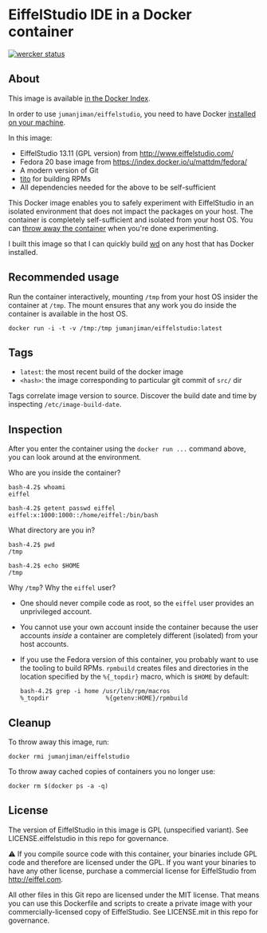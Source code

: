 # EiffelStudio IDE in a Docker container

[![wercker status](https://app.wercker.com/status/5d48a9a6a8f3ed123f4d2980213362e0/s/master "wercker status")](https://app.wercker.com/project/bykey/5d48a9a6a8f3ed123f4d2980213362e0)

## About

This image is available [in the Docker Index](https://index.docker.io/u/jumanjiman/eiffelstudio/).

In order to use `jumanjiman/eiffelstudio`,
you need to have Docker [installed on your machine](http://www.docker.io/gettingstarted/#anchor-0).

In this image:

- EiffelStudio 13.11 (GPL version) from http://www.eiffelstudio.com/
- Fedora 20 base image from https://index.docker.io/u/mattdm/fedora/
- A modern version of Git
- [tito](https://github.com/dgoodwin/tito) for building RPMs
- All dependencies needed for the above to be self-sufficient

This Docker image enables you to safely experiment with
EiffelStudio in an isolated environment that does not
impact the packages on your host. The container is completely
self-sufficient and isolated from your host OS. You can
[throw away the container](https://github.com/jumanjiman/docker-eiffelstudio/tree/readme#cleanup)
when you're done experimenting.

I built this image so that I can quickly build
[wd](https://github.com/jumanjiman/wd) on any host that has Docker installed.

## Recommended usage

Run the container interactively, mounting `/tmp`
from your host OS insider the container at `/tmp`. The mount
ensures that any work you do inside the container is available
in the host OS.

`docker run -i -t -v /tmp:/tmp jumanjiman/eiffelstudio:latest`


## Tags

* `latest`: the most recent build of the docker image
* `<hash>`: the image corresponding to particular git commit of `src/` dir

Tags correlate image version to source.
Discover the build date and time by inspecting `/etc/image-build-date`.


## Inspection

After you enter the container using the `docker run ...` command above,
you can look around at the environment.

Who are you inside the container?

    bash-4.2$ whoami
    eiffel

    bash-4.2$ getent passwd eiffel
    eiffel:x:1000:1000::/home/eiffel:/bin/bash

What directory are you in?

    bash-4.2$ pwd
    /tmp

    bash-4.2$ echo $HOME
    /tmp

Why `/tmp`? Why the `eiffel` user?

* One should never compile code as root, so
  the `eiffel` user provides an unprivileged account.

* You cannot use your own account inside the container
  because the user accounts *inside* a container are
  completely different (isolated) from your host accounts.

* If you use the Fedora version of this container,
  you probably want to use the tooling to build RPMs.
  `rpmbuild` creates files and directories in the location
  specified by the `%{_topdir}` macro, which is `$HOME`
  by default:

  ```
  bash-4.2$ grep -i home /usr/lib/rpm/macros
  %_topdir                %{getenv:HOME}/rpmbuild
  ```

## Cleanup

To throw away this image, run:

    docker rmi jumanjiman/eiffelstudio

To throw away cached copies of containers you no longer use:

    docker rm $(docker ps -a -q)


## License

The version of EiffelStudio in this image is GPL (unspecified variant).
See LICENSE.eiffelstudio in this repo for governance.

:warning: If you compile source code with this container,
your binaries include GPL code and therefore are licensed under the GPL.
If you want your binaries to have any other license,
purchase a commercial license for EiffelStudio from http://eiffel.com.

All other files in this Git repo are licensed under the MIT license.
That means you can use this Dockerfile and scripts to
create a private image with
your commercially-licensed copy of EiffelStudio.
See LICENSE.mit in this repo for governance.
